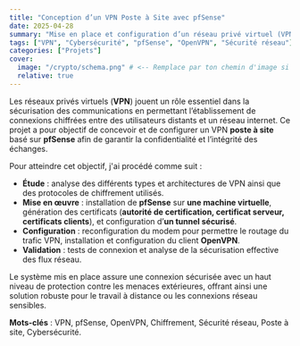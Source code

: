 ```yaml
---
title: "Conception d’un VPN Poste à Site avec pfSense"
date: 2025-04-28
summary: "Mise en place et configuration d’un réseau privé virtuel (VPN) sécurisé basé sur pfSense et OpenVPN pour assurer la confidentialité et l’intégrité des communications."
tags: ["VPN", "Cybersécurité", "pfSense", "OpenVPN", "Sécurité réseau"]
categories: ["Projets"]
cover:
  image: "/crypto/schema.png" # <-- Remplace par ton chemin d'image si besoin
  relative: true
---
```


Les réseaux privés virtuels (**VPN**) jouent un rôle essentiel dans la sécurisation des communications en permettant l’établissement de connexions chiffrées entre des utilisateurs distants et un réseau internet. Ce projet a pour objectif de concevoir et de configurer un VPN **poste à site** basé sur **pfSense** afin de garantir la confidentialité et l’intégrité des échanges.

Pour atteindre cet objectif, j'ai procédé comme suit :
- **Étude** : analyse des différents types et architectures de VPN ainsi que des protocoles de chiffrement utilisés.
- **Mise en œuvre** : installation de **pfSense** sur **une machine virtuelle**, génération des certificats (**autorité de certification, certificat serveur, certificats clients**), et configuration d’**un tunnel sécurisé**.
- **Configuration** : reconfiguration du modem pour permettre le routage du trafic VPN, installation et configuration du client **OpenVPN**.
- **Validation** : tests de connexion et analyse de la sécurisation effective des flux réseau.

Le système mis en place assure une connexion sécurisée avec un haut niveau de protection contre les menaces extérieures, offrant ainsi une solution robuste pour le travail à distance ou les connexions réseau sensibles.

**Mots-clés** : VPN, pfSense, OpenVPN, Chiffrement, Sécurité réseau, Poste à site, Cybersécurité.
